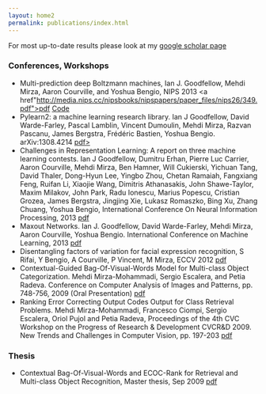 ```yaml
---
layout: home2
permalink: publications/index.html
---
```

For most up-to-date results please look at my <a href="http://scholar.google.ca/citations?hl=en&user=c646VbAAAAAJ">google scholar page</a>

### Conferences, Workshops

* Multi-prediction deep Boltzmann machines, Ian J. Goodfellow, Mehdi Mirza, Aaron Courville, and Yoshua Bengio, NIPS 2013 <a href"http://media.nips.cc/nipsbooks/nipspapers/paper_files/nips26/349.pdf">pdf</a>
<a href="http://www-etud.iro.umontreal.ca/~goodfeli/mp_dbm.html">Code</a>
* Pylearn2: a machine learning research library. Ian J Goodfellow, David Warde-Farley, Pascal Lamblin, Vincent Dumoulin, Mehdi Mirza, Razvan Pascanu, James Bergstra, Frédéric Bastien, Yoshua Bengio. arXiv:1308.4214 <a href="http://arxiv.org/pdf/1308.4214v1">pdf></a>
* Challenges in Representation Learning: A report on three machine learning contests. Ian J Goodfellow, Dumitru Erhan, Pierre Luc Carrier, Aaron Courville, Mehdi Mirza, Ben Hamner, Will Cukierski, Yichuan Tang, David Thaler, Dong-Hyun Lee, Yingbo Zhou, Chetan Ramaiah, Fangxiang Feng, Ruifan Li, Xiaojie Wang, Dimitris Athanasakis, John Shawe-Taylor, Maxim Milakov, John Park, Radu Ionescu, Marius Popescu, Cristian Grozea, James Bergstra, Jingjing Xie, Lukasz Romaszko, Bing Xu, Zhang Chuang, Yoshua Bengio, International Conference On Neural Information Processing, 2013 <a href="http://arxiv.org/pdf/1307.0414v1">pdf</a>
* Maxout Networks. Ian J. Goodfellow, David Warde-Farley, Mehdi Mirza, Aaron Courville, Yoshua Bengio. International Conference on Machine Learning, 2013 <a href="http://jmlr.org/proceedings/papers/v28/goodfellow13.pdf">pdf</a>
* Disentangling factors of variation for facial expression recognition, S Rifai, Y Bengio, A Courville, P Vincent, M Mirza, ECCV 2012 <a href="http://www-etud.iro.umontreal.ca/~rifaisal/material/rifai_eccv_2012.pdf">pdf</a>
* Contextual-Guided Bag-Of-Visual-Words Model for Multi-class Object Categorization. Mehdi Mirza-Mohammadi, Sergio Escalera, and Petia Radeva. Conference on Computer Analysis of Images and Patterns, pp. 748-756, 2009 (Oral Presentation) <a href="http://www-etud.iro.umontreal.ca/~mirzamom/caip2009.pdf">pdf</a>
* Ranking Error Correcting Output Codes Output for Class Retrieval Problems. Mehdi Mirza-Mohammadi, Francesco Ciompi, Sergio Escalera, Oriol Pujol and Petia Radeva, Proceedings of the 4th CVC Workshop on the Progress of Research & Development CVCR&D 2009. New Trends and Challenges in Computer Vision, pp. 197-203 <a href="http://www-etud.iro.umontreal.ca/~mirzamom/cvcrd2009.pdf">pdf</a>

### Thesis

* Contextual Bag-Of-Visual-Words and ECOC-Rank for Retrieval and Multi-class Object Recognition, Master thesis, Sep 2009 <a href="http://www-etud.iro.umontreal.ca/~mirzamom/master.pdf">pdf</a>
